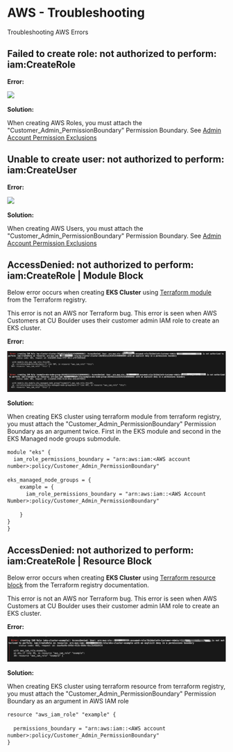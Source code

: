 # AWS - Troubleshooting

Troubleshooting AWS Errors

## Failed to create role: not authorized to perform: iam:CreateRole

**Error:**

![](images/create-role.png)

**Solution:**

When creating AWS Roles, you must attach the "Customer_Admin_PermissionBoundary" Permission Boundary.
See [Admin Account Permission Exclusions](../getting-started/customer-permission-boundary.md)

## Unable to create user: not authorized to perform: iam:CreateUser

**Error:**

![](images/create-user.png)

**Solution:**

When creating AWS Users, you must attach the "Customer_Admin_PermissionBoundary" Permission Boundary.
See [Admin Account Permission Exclusions](../getting-started/customer-permission-boundary.md)

## AccessDenied: not authorized to perform: iam:CreateRole | Module Block

Below error occurs when creating **EKS Cluster** using <a href="https://registry.terraform.io/modules/terraform-aws-modules/eks/aws/latest" target="_blank">Terraform module</a> from the Terraform registry. 

This error is not an AWS nor Terraform bug. This error is seen when AWS Customers at CU Boulder uses their customer admin IAM role to create an EKS cluster.

**Error:**

![](images/create-role-terraform.png)

**Solution:**

When creating EKS cluster using terraform module from terraform registry, you must attach the "Customer_Admin_PermissionBoundary" Permission Boundary as an argument twice. First in the EKS module and second in the EKS Managed node groups submodule.

```
module "eks" {
  iam_role_permissions_boundary = "arn:aws:iam:<AWS account number>:policy/Customer_Admin_PermissionBoundary"

eks_managed_node_groups = {
    example = {
      iam_role_permissions_boundary = "arn:aws:iam::<AWS Account Number>:policy/Customer_Admin_PermissionBoundary"

    }
}
}
```


## AccessDenied: not authorized to perform: iam:CreateRole | Resource Block


Below error occurs when creating **EKS Cluster** using <a href="https://registry.terraform.io/providers/hashicorp/aws/latest/docs/resources/eks_cluster" target="_blank">Terraform resource block</a> from the Terraform registry documentation. 

This error is not an AWS nor Terraform bug. This error is seen when AWS Customers at CU Boulder uses their customer admin IAM role to create an EKS cluster.


**Error:**

![](images/create-role-terraform-resource.png)

**Solution:**

When creating EKS cluster using terraform resource from terraform registry, you must attach the "Customer_Admin_PermissionBoundary" Permission Boundary as an argument in AWS IAM role

```
resource "aws_iam_role" "example" {

  permissions_boundary = "arn:aws:iam::<AWS account number>:policy/Customer_Admin_PermissionBoundary"
}
```